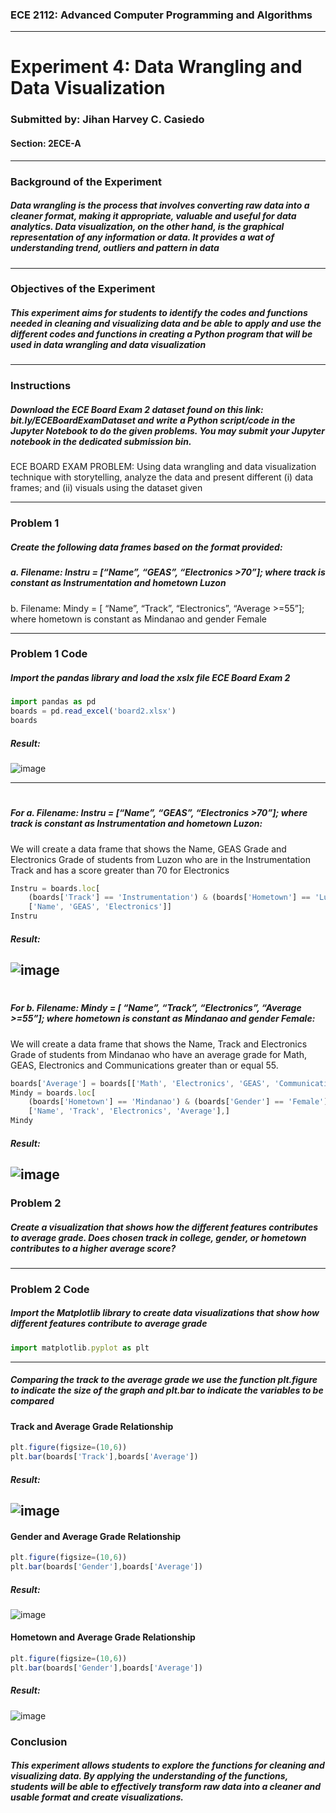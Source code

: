 ### ECE 2112: Advanced Computer Programming and Algorithms
---
# **Experiment 4: Data Wrangling and Data Visualization**
### Submitted by: **Jihan Harvey C. Casiedo**
#### Section: 2ECE-A
---
### **Background of the Experiment**
##### Data wrangling is the process that involves converting raw data into a cleaner format, making it appropriate, valuable and useful for data analytics. Data visualization, on the other hand, is the graphical representation of any information or data. It provides a wat of understanding trend, outliers and pattern in data
---
### **Objectives of the Experiment**
##### This experiment aims for students to identify the codes and functions needed in cleaning and visualizing data and be able to apply and use the different codes and functions in creating a Python program that will be used in data wrangling and data visualization
---
### **Instructions**
##### Download the ECE Board Exam 2 dataset found on this link: bit.ly/ECEBoardExamDataset and write a Python script/code in the Jupyter Notebook to do the given problems. You may submit your Jupyter notebook in the dedicated submission bin. 
ECE BOARD EXAM PROBLEM: Using data wrangling and data visualization technique with storytelling, analyze the data and present different (i) data frames; and (ii) visuals using the dataset given

---

### **Problem 1**
##### Create the following data frames based on the format provided: 
##### a. Filename: Instru = [“Name”, “GEAS”, “Electronics >70”]; where track is constant as Instrumentation and hometown Luzon
b. Filename: Mindy = [ “Name”, “Track”, “Electronics”, “Average >=55”]; where hometown is
constant as Mindanao and gender Female

---
### **Problem 1 Code**
##### Import the pandas library and load the xslx file ECE Board Exam 2

``` js
import pandas as pd
boards = pd.read_excel('board2.xlsx')
boards
```
##### *Result:*
![image](https://github.com/user-attachments/assets/752df47b-a341-433c-81e4-83f70b359aa4)

---
#

##### For a. Filename: Instru = [“Name”, “GEAS”, “Electronics >70”]; where track is constant as Instrumentation and hometown Luzon:

We will create a data frame that shows the Name, GEAS Grade and Electronics Grade of students from Luzon who are in the Instrumentation Track and has a score greater than 70 for Electronics

``` js
Instru = boards.loc[
    (boards['Track'] == 'Instrumentation') & (boards['Hometown'] == 'Luzon') & (boards['Track'] == 'Instrumentation') & (boards['Electronics'] > 70),
    ['Name', 'GEAS', 'Electronics']]
Instru
```
##### *Result:*
![image](https://github.com/user-attachments/assets/e8a1be69-7760-41c4-b227-14cf3321a1d5)
---
#

##### For b. Filename: Mindy = [ “Name”, “Track”, “Electronics”, “Average >=55”]; where hometown is constant as Mindanao and gender Female:
We will create a data frame that shows the Name, Track and Electronics Grade of students from Mindanao who have an average grade for Math, GEAS, Electronics and Communications greater than or equal 55.

``` js
boards['Average'] = boards[['Math', 'Electronics', 'GEAS', 'Communication']].mean(axis=1)
Mindy = boards.loc[
    (boards['Hometown'] == 'Mindanao') & (boards['Gender'] == 'Female') & (boards['Average'] >= 55),
    ['Name', 'Track', 'Electronics', 'Average'],]
Mindy
```
##### *Result:*
![image](https://github.com/user-attachments/assets/40a93555-d507-4ee4-84ef-a686c2dfb17c)
---

### **Problem 2**
##### Create a visualization that shows how the different features contributes to average grade. Does chosen track in college, gender, or hometown contributes to a higher average score?

---
### **Problem 2 Code**
##### Import the Matplotlib library to create data visualizations that show how different features contribute to average grade

``` js
import matplotlib.pyplot as plt 
```

---
##### Comparing the track to the average grade we use the function plt.figure to indicate the size of the graph and plt.bar to indicate the variables to be compared

#### **Track and Average Grade Relationship**
``` js
plt.figure(figsize=(10,6))
plt.bar(boards['Track'],boards['Average'])
```
##### *Result:*
![image](https://github.com/user-attachments/assets/ac29fe01-7245-40b6-8ca8-3da60eca9c12)
---
#### **Gender and Average Grade Relationship**
``` js
plt.figure(figsize=(10,6))
plt.bar(boards['Gender'],boards['Average'])
```
##### *Result:*
![image](https://github.com/user-attachments/assets/d9dd0372-4001-43ac-8db3-56f6b266d7f4)
#### **Hometown and Average Grade Relationship**
``` js
plt.figure(figsize=(10,6))
plt.bar(boards['Gender'],boards['Average'])
```
##### *Result:*
![image](https://github.com/user-attachments/assets/2eaf2b8e-3bb1-4657-bfc1-b009f95a1b64)



### **Conclusion**
##### This experiment allows students to explore the functions for cleaning and visualizing data. By applying the understanding of the functions, students will be able to effectively transform raw data into a cleaner and usable format and create visualizations.
